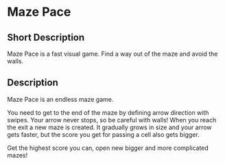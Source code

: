 # Maze Pace

## Short Description
Maze Pace is a fast visual game. Find a way out of the maze and avoid the walls.
## Description
Maze Pace is an endless maze game.

You need to get to the end of the maze by defining arrow direction with swipes.
Your arrow never stops, so be careful with walls!
When you reach the exit a new maze is created. 
It gradually grows in size and your arrow gets faster, but the score you get for passing a cell also gets bigger.

Get the highest score you can, open new bigger and more complicated mazes!
